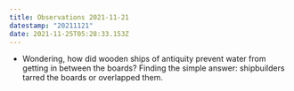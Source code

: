 ```yaml
---
title: Observations 2021-11-21
datestamp: "20211121"
date: 2021-11-25T05:28:33.153Z
---
```

- Wondering, how did wooden ships of antiquity prevent water from getting in between the boards? Finding the simple answer: shipbuilders tarred the boards or overlapped them.